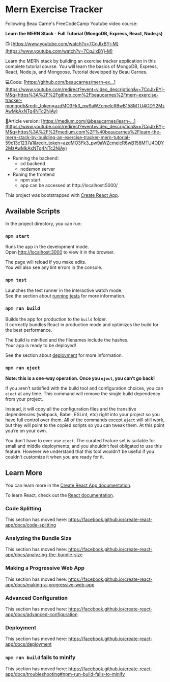 # Mern Exercise Tracker

Following Beau Carne's FreeCodeCamp Youtube video course:

**Learn the MERN Stack - Full Tutorial (MongoDB, Express, React, Node.js)**

📺 [https://www.youtube.com/watch?v=7CqJlxBYj-M](https://www.youtube.com/watch?v=7CqJlxBYj-M)

Learn the MERN stack by building an exercise tracker application in this complete tutorial course. You will learn the basics of MongoDB, Express, React, Node.js, and Mongoose.  Tutorial developed by Beau Carnes.

💻Code: [https://github.com/beaucarnes/mern-ex...](https://www.youtube.com/redirect?event=video_description&v=7CqJlxBYj-M&q=https%3A%2F%2Fgithub.com%2Fbeaucarnes%2Fmern-exercise-tracker-mongodb&redir_token=azdMO3Fk3_pw9aWZcmelcR6wB158MTU4ODY2MzAwMkAxNTg4NTc2NjAy) 

🔗Article version: [https://medium.com/@beaucarnes/learn-...](https://www.youtube.com/redirect?event=video_description&v=7CqJlxBYj-M&q=https%3A%2F%2Fmedium.com%2F%40beaucarnes%2Flearn-the-mern-stack-by-building-an-exercise-tracker-mern-tutorial-59c13c1237a1&redir_token=azdMO3Fk3_pw9aWZcmelcR6wB158MTU4ODY2MzAwMkAxNTg4NTc2NjAy) 

- Running the backend: 
  - cd backend
  - nodemon server
- Runing the frontend
  - npm start
  - app can be accessed at http://localhost:5000/

This project was bootstrapped with [Create React App](https://github.com/facebook/create-react-app).

## Available Scripts

In the project directory, you can run:

### `npm start`

Runs the app in the development mode.<br />
Open [http://localhost:3000](http://localhost:3000) to view it in the browser.

The page will reload if you make edits.<br />
You will also see any lint errors in the console.

### `npm test`

Launches the test runner in the interactive watch mode.<br />
See the section about [running tests](https://facebook.github.io/create-react-app/docs/running-tests) for more information.

### `npm run build`

Builds the app for production to the `build` folder.<br />
It correctly bundles React in production mode and optimizes the build for the best performance.

The build is minified and the filenames include the hashes.<br />
Your app is ready to be deployed!

See the section about [deployment](https://facebook.github.io/create-react-app/docs/deployment) for more information.

### `npm run eject`

**Note: this is a one-way operation. Once you `eject`, you can’t go back!**

If you aren’t satisfied with the build tool and configuration choices, you can `eject` at any time. This command will remove the single build dependency from your project.

Instead, it will copy all the configuration files and the transitive dependencies (webpack, Babel, ESLint, etc) right into your project so you have full control over them. All of the commands except `eject` will still work, but they will point to the copied scripts so you can tweak them. At this point you’re on your own.

You don’t have to ever use `eject`. The curated feature set is suitable for small and middle deployments, and you shouldn’t feel obligated to use this feature. However we understand that this tool wouldn’t be useful if you couldn’t customize it when you are ready for it.

## Learn More

You can learn more in the [Create React App documentation](https://facebook.github.io/create-react-app/docs/getting-started).

To learn React, check out the [React documentation](https://reactjs.org/).

### Code Splitting

This section has moved here: https://facebook.github.io/create-react-app/docs/code-splitting

### Analyzing the Bundle Size

This section has moved here: https://facebook.github.io/create-react-app/docs/analyzing-the-bundle-size

### Making a Progressive Web App

This section has moved here: https://facebook.github.io/create-react-app/docs/making-a-progressive-web-app

### Advanced Configuration

This section has moved here: https://facebook.github.io/create-react-app/docs/advanced-configuration

### Deployment

This section has moved here: https://facebook.github.io/create-react-app/docs/deployment

### `npm run build` fails to minify

This section has moved here: https://facebook.github.io/create-react-app/docs/troubleshooting#npm-run-build-fails-to-minify

# 
